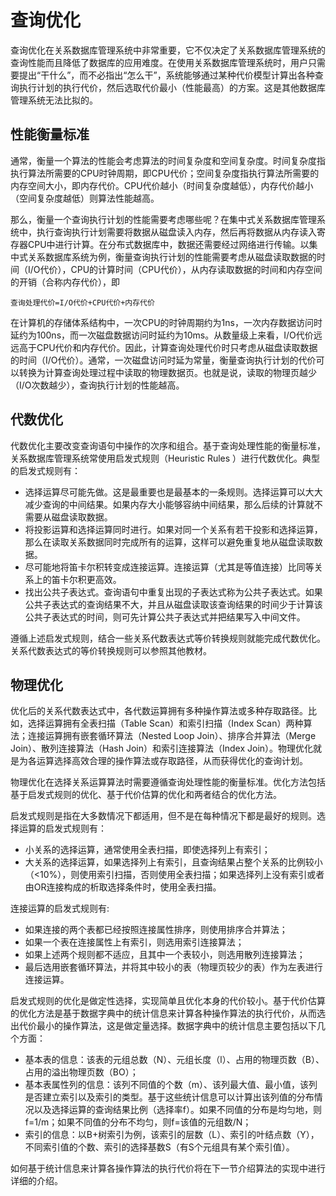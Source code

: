 # 查询优化

查询优化在关系数据库管理系统中非常重要，它不仅决定了关系数据库管理系统的查询性能而且降低了数据库的应用难度。在使用关系数据库管理系统时，用户只需要提出“干什么”，而不必指出“怎么干”，系统能够通过某种代价模型计算出各种查询执行计划的执行代价，然后选取代价最小（性能最高）的方案。这是其他数据库管理系统无法比拟的。


## 性能衡量标准
通常，衡量一个算法的性能会考虑算法的时间复杂度和空间复杂度。时间复杂度指执行算法所需要的CPU时钟周期，即CPU代价；空间复杂度指执行算法所需要的内存空间大小，即内存代价。CPU代价越小（时间复杂度越低），内存代价越小（空间复杂度越低）则算法性能越高。

那么，衡量一个查询执行计划的性能需要考虑哪些呢？在集中式关系数据库管理系统中，执行查询执行计划需要将数据从磁盘读入内存，然后再将数据从内存读入寄存器CPU中进行计算。在分布式数据库中，数据还需要经过网络进行传输。以集中式关系数据库系统为例，衡量查询执行计划的性能需要考虑从磁盘读取数据的时间（I/O代价），CPU的计算时间（CPU代价），从内存读取数据的时间和内存空间的开销（合称内存代价），即

```bson
查询处理代价=I/O代价+CPU代价+内存代价
```

在计算机的存储体系结构中，一次CPU的时钟周期约为1ns，一次内存数据访问时延约为100ns，而一次磁盘数据访问时延约为10ms。从数量级上来看，I/O代价远远高于CPU代价和内存代价。因此，计算查询处理代价时只考虑从磁盘读取数据的时间（I/O代价）。通常，一次磁盘访问时延为常量，衡量查询执行计划的代价可以转换为计算查询处理过程中读取的物理数据页。也就是说，读取的物理页越少（I/O次数越少），查询执行计划的性能越高。


## 代数优化

代数优化主要改变查询语句中操作的次序和组合。基于查询处理性能的衡量标准，关系数据库管理系统常使用启发式规则（Heuristic Rules ）进行代数优化。典型的启发式规则有：

* 选择运算尽可能先做。这是最重要也是最基本的一条规则。选择运算可以大大减少查询的中间结果。如果内存大小能够容纳中间结果，那么后续的计算就不需要从磁盘读取数据。
* 将投影运算和选择运算同时进行。如果对同一个关系有若干投影和选择运算，那么在读取关系数据同时完成所有的运算，这样可以避免重复地从磁盘读取数据。
* 尽可能地将笛卡尔积转变成连接运算。连接运算（尤其是等值连接）比同等关系上的笛卡尔积更高效。
* 找出公共子表达式。查询语句中重复出现的子表达式称为公共子表达式。如果公共子表达式的查询结果不大，并且从磁盘读取该查询结果的时间少于计算该公共子表达式的时间，则可先计算公共子表达式并把结果写入中间文件。


遵循上述启发式规则，结合一些关系代数表达式等价转换规则就能完成代数优化。关系代数表达式的等价转换规则可以参照其他教材。


## 物理优化

优化后的关系代数表达式中，各代数运算拥有多种操作算法或多种存取路径。比如，选择运算拥有全表扫描（Table Scan）和索引扫描（Index Scan）两种算法；连接运算拥有嵌套循环算法（Nested Loop Join）、排序合并算法（Merge Join）、散列连接算法（Hash Join）和索引连接算法（Index Join）。物理优化就是为各运算选择高效合理的操作算法或存取路径，从而获得优化的查询计划。

物理优化在选择关系运算算法时需要遵循查询处理性能的衡量标准。优化方法包括基于启发式规则的优化、基于代价估算的优化和两者结合的优化方法。

启发式规则是指在大多数情况下都适用，但不是在每种情况下都是最好的规则。选择运算的启发式规则有：

* 小关系的选择运算，通常使用全表扫描，即使选择列上有索引；
* 大关系的选择运算，如果选择列上有索引，且查询结果占整个关系的比例较小（<10%），则使用索引扫描，否则使用全表扫描；如果选择列上没有索引或者由OR连接构成的析取选择条件时，使用全表扫描。

连接运算的启发式规则有:

* 如果连接的两个表都已经按照连接属性排序，则使用排序合并算法；
* 如果一个表在连接属性上有索引，则选用索引连接算法；
* 如果上述两个规则都不适应，且其中一个表较小，则选用散列连接算法；
* 最后选用嵌套循环算法，并将其中较小的表（物理页较少的表）作为左表进行连接运算。

启发式规则的优化是做定性选择，实现简单且优化本身的代价较小。基于代价估算的优化方法是基于数据字典中的统计信息来计算各种操作算法的执行代价，从而选出代价最小的操作算法，这是做定量选择。数据字典中的统计信息主要包括以下几个方面：

* 基本表的信息：该表的元组总数（N）、元组长度（l）、占用的物理页数（B）、占用的溢出物理页数（BO）；
* 基本表属性列的信息：该列不同值的个数（m）、该列最大值、最小值，该列是否建立索引以及索引的类型。基于这些统计信息可以计算出该列值的分布情况以及选择运算的查询结果比例（选择率f）。如果不同值的分布是均匀地，则f=1/m；如果不同值的分布不均匀，则f=该值的元组数/N；
* 索引的信息：以B+树索引为例，该索引的层数（L）、索引的叶结点数（Y），不同索引值的个数、索引的选择基数S（有S个元组具有某个索引值）。

如何基于统计信息来计算各操作算法的执行代价将在下一节介绍算法的实现中进行详细的介绍。

















